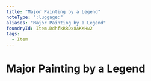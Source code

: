 ```yaml
---
title: "Major Painting by a Legend"
noteType: ":luggage:"
aliases: "Major Painting by a Legend"
foundryId: Item.DdhfkRRDx8AKKHw2
tags:
  - Item
---
```


# Major Painting by a Legend
